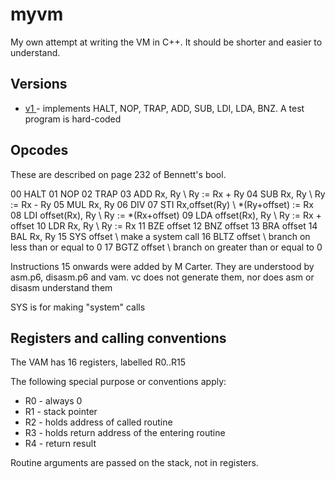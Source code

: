 # myvm

My own attempt at writing the VM in C++. It should be shorter and easier to understand.

## Versions

* [v1 ](v1/README.md) - implements HALT, NOP, TRAP, ADD, SUB, LDI, LDA, BNZ. A test program is hard-coded

## Opcodes

These are described on page 232 of Bennett's bool.

00 HALT
01 NOP
02 TRAP
03 ADD Rx, Ry \ Ry := Rx + Ry
04 SUB Rx, Ry \ Ry := Rx - Ry
05 MUL Rx, Ry 
06 DIV
07 STI Rx,offset(Ry) \ *(Ry+offset) := Rx
08 LDI offset(Rx), Ry \ Ry  := *(Rx+offset)
09 LDA offset(Rx), Ry \ Ry := Rx + offset
10 LDR Rx, Ry  \ Ry := Rx
11 BZE offset
12 BNZ offset
13 BRA offset
14 BAL Rx, Ry
15 SYS  offset \ make a system call
16 BLTZ offset \ branch on less than or equal to 0
17 BGTZ offset \ branch on greater than or equal to 0 

Instructions 15 onwards were added by M Carter. They are understood by asm.p6, disasm.p6 and vam. vc does not generate them, nor does asm or disasm understand them

SYS is for making "system" calls

## Registers and calling conventions

The VAM has 16 registers, labelled R0..R15

The following special purpose or conventions apply:
* R0 - always 0
* R1 - stack pointer
* R2 - holds address of called routine
* R3 - holds return address of the entering routine
* R4 - return result

Routine arguments are passed on the stack, not in registers.
